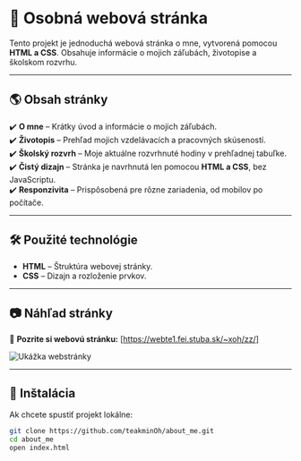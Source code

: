 # 👤 Osobná webová stránka  

Tento projekt je jednoduchá webová stránka o mne, vytvorená pomocou **HTML a CSS**. Obsahuje informácie o mojich záľubách, životopise a školskom rozvrhu.  

---

## 🌎 Obsah stránky  

✔️ **O mne** – Krátky úvod a informácie o mojich záľubách.  
✔️ **Životopis** – Prehľad mojich vzdelávacích a pracovných skúseností.  
✔️ **Školský rozvrh** – Moje aktuálne rozvrhnuté hodiny v prehľadnej tabuľke.  
✔️ **Čistý dizajn** – Stránka je navrhnutá len pomocou **HTML a CSS**, bez JavaScriptu.  
✔️ **Responzivita** – Prispôsobená pre rôzne zariadenia, od mobilov po počítače.  

---

## 🛠️ Použité technológie  

- **HTML** – Štruktúra webovej stránky.  
- **CSS** – Dizajn a rozloženie prvkov.  

---

## 📷 Náhľad stránky  

🔗 **Pozrite si webovú stránku:** [https://webte1.fei.stuba.sk/~xoh/zz/]  

![Ukážka webstránky](https://github.com/user-attachments/assets/2f7cbfe8-50a8-4556-b45d-bfb858058447)

---

## 🚀 Inštalácia  

Ak chcete spustiť projekt lokálne:  

```bash
git clone https://github.com/teakminOh/about_me.git
cd about_me
open index.html
